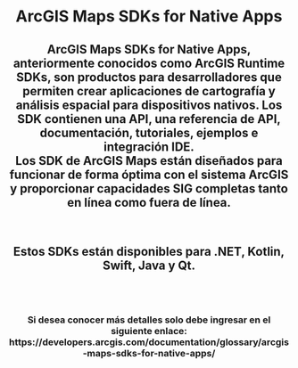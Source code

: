 <div id="header" align="center">
  <h1>ArcGIS Maps SDKs for Native Apps</h1>
  <h2>ArcGIS Maps SDKs for Native Apps, anteriormente conocidos como ArcGIS Runtime SDKs, son productos para desarrolladores que permiten crear aplicaciones de cartografía y análisis espacial para dispositivos nativos. Los SDK contienen una API, una referencia de API, documentación, tutoriales, ejemplos e integración IDE.<br>
Los SDK de ArcGIS Maps están diseñados para funcionar de forma óptima con el sistema ArcGIS y proporcionar capacidades SIG completas tanto en línea como fuera de línea.</h2><br>
  <h2>Estos SDKs están disponibles para .NET, Kotlin, Swift, Java y Qt.</h2><br><br>
    <h3>Si desea conocer más detalles solo debe ingresar en el siguiente enlace: https://developers.arcgis.com/documentation/glossary/arcgis-maps-sdks-for-native-apps/</h3><br>
</div>
